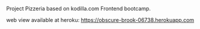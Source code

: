 Project Pizzeria based on kodilla.com Frontend bootcamp.

web view available at heroku:
https://obscure-brook-06738.herokuapp.com


